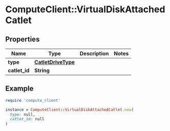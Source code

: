 # ComputeClient::VirtualDiskAttachedCatlet

## Properties

| Name | Type | Description | Notes |
| ---- | ---- | ----------- | ----- |
| **type** | [**CatletDriveType**](CatletDriveType.md) |  |  |
| **catlet_id** | **String** |  |  |

## Example

```ruby
require 'compute_client'

instance = ComputeClient::VirtualDiskAttachedCatlet.new(
  type: null,
  catlet_id: null
)
```

